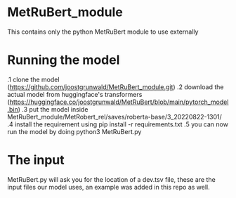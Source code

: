# MetRuBert_module
This contains only the python MetRuBert module to use externally

# Running the model
.1 clone the model (https://github.com/joostgrunwald/MetRuBert_module.git)
.2 download the actual model from huggingface's transformers (https://huggingface.co/joostgrunwald/MetRuBert/blob/main/pytorch_model.bin)
.3 put the model inside MetRuBert_module/MetRobert_rel/saves/roberta-base/3_20220822-1301/
.4 install the requirement using pip install -r requirements.txt
.5 you can now run the model by doing python3 MetRuBert.py

# The input
MetRuBert.py will ask you for the location of a dev.tsv file, these are the input files our model uses, an example was added in this repo as well.
